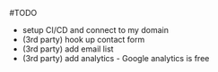 #TODO 

- setup CI/CD and connect to my domain
- (3rd party) hook up contact form
- (3rd party) add email list 
- (3rd party) add analytics - Google analytics is free